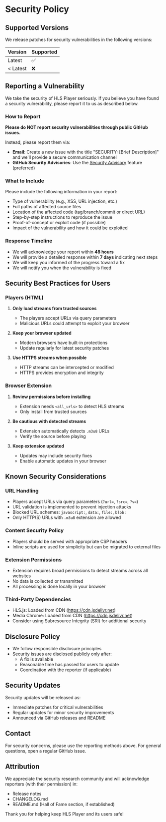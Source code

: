 # Security Policy

## Supported Versions

We release patches for security vulnerabilities in the following versions:

| Version | Supported          |
| ------- | ------------------ |
| Latest  | :white_check_mark: |
| < Latest| :x:                |

## Reporting a Vulnerability

We take the security of HLS Player seriously. If you believe you have found a security vulnerability, please report it to us as described below.

### How to Report

**Please do NOT report security vulnerabilities through public GitHub issues.**

Instead, please report them via:

- **Email**: Create a new issue with the title "SECURITY: [Brief Description]" and we'll provide a secure communication channel
- **GitHub Security Advisories**: Use the [Security Advisory](https://github.com/mnmltsai/hls-player/security/advisories/new) feature (preferred)

### What to Include

Please include the following information in your report:

- Type of vulnerability (e.g., XSS, URL injection, etc.)
- Full paths of affected source files
- Location of the affected code (tag/branch/commit or direct URL)
- Step-by-step instructions to reproduce the issue
- Proof-of-concept or exploit code (if possible)
- Impact of the vulnerability and how it could be exploited

### Response Timeline

- We will acknowledge your report within **48 hours**
- We will provide a detailed response within **7 days** indicating next steps
- We will keep you informed of the progress toward a fix
- We will notify you when the vulnerability is fixed

## Security Best Practices for Users

### Players (HTML)

1. **Only load streams from trusted sources**
   - The players accept URLs via query parameters
   - Malicious URLs could attempt to exploit your browser

2. **Keep your browser updated**
   - Modern browsers have built-in protections
   - Update regularly for latest security patches

3. **Use HTTPS streams when possible**
   - HTTP streams can be intercepted or modified
   - HTTPS provides encryption and integrity

### Browser Extension

1. **Review permissions before installing**
   - Extension needs `<all_urls>` to detect HLS streams
   - Only install from trusted sources

2. **Be cautious with detected streams**
   - Extension automatically detects `.m3u8` URLs
   - Verify the source before playing

3. **Keep extension updated**
   - Updates may include security fixes
   - Enable automatic updates in your browser

## Known Security Considerations

### URL Handling
- Players accept URLs via query parameters (`?url=`, `?src=`, `?v=`)
- URL validation is implemented to prevent injection attacks
- Blocked URL schemes: `javascript:`, `data:`, `file:`, `blob:`
- Only HTTP(S) URLs with `.m3u8` extension are allowed

### Content Security Policy
- Players should be served with appropriate CSP headers
- Inline scripts are used for simplicity but can be migrated to external files

### Extension Permissions
- Extension requires broad permissions to detect streams across all websites
- No data is collected or transmitted
- All processing is done locally in your browser

### Third-Party Dependencies
- HLS.js: Loaded from CDN (https://cdn.jsdelivr.net)
- Media Chrome: Loaded from CDN (https://cdn.jsdelivr.net)
- Consider using Subresource Integrity (SRI) for additional security

## Disclosure Policy

- We follow responsible disclosure principles
- Security issues are disclosed publicly only after:
  - A fix is available
  - Reasonable time has passed for users to update
  - Coordination with the reporter (if applicable)

## Security Updates

Security updates will be released as:
- Immediate patches for critical vulnerabilities
- Regular updates for minor security improvements
- Announced via GitHub releases and README

## Contact

For security concerns, please use the reporting methods above. For general questions, open a regular GitHub issue.

## Attribution

We appreciate the security research community and will acknowledge reporters (with their permission) in:
- Release notes
- CHANGELOG.md
- README.md (Hall of Fame section, if established)

Thank you for helping keep HLS Player and its users safe!
